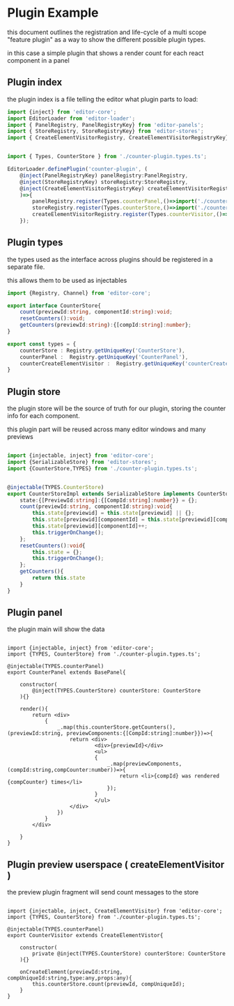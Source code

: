 # Plugin Example
this document outlines the registration and life-cycle of a multi scope "feature plugin" as a way to show the different possible plugin types.

in this case a simple plugin that shows a render count for each react component in a panel


## Plugin index

the plugin index is a file telling the editor what plugin parts to load:

```ts
import {inject} from 'editor-core';
import EditorLoader from 'editor-loader';
import { PanelRegistry, PanelRegistryKey} from 'editor-panels';
import { StoreRegistry, StoreRegistryKey} from 'editor-stores';
import { CreateElementVisitorRegistry, CreateElementVisitorRegistryKey} from 'editor-preview';


import { Types, CounterStore } from './counter-plugin.types.ts';

EditorLoader.definePlugin('counter-plugin', (
    @inject(PanelRegistryKey) panelRegistry:PanelRegistry,
    @inject(StoreRegistryKey) storeRegistry:StoreRegistry,
    @inject(CreateElementVisitorRegistryKey) createElementVisitorRegistry:CreateElementVisitorRegistry
    )=>{
        panelRegistry.register(Types.counterPanel,()=>import('./counter-panel.tsx'));
        storeRegistry.register(Types.counterStore,()=>import('./counter-store.ts'));
        createElementVisitorRegistry.register(Types.counterVisitor,()=>import('./counter-visitor.ts'));
    });
```

## Plugin types
the types used as the interface across plugins should be registered in a separate file.

this allows them to be used as injectables

```ts
import {Registry, Channel} from 'editor-core';

export interface CounterStore{
    count(previewId:string, componentId:string):void;
    resetCounters():void;
    getCounters(previewId:string):{[compId:string]:number};
}

export const types = {
    counterStore : Registry.getUniqueKey('CounterStore'),
    counterPanel :  Registry.getUniqueKey('CounterPanel'),
    counterCreateElementVisitor :  Registry.getUniqueKey('counterCreateElementVisitor'),
}


```

## Plugin store

the plugin store will be the source of truth for our plugin, storing the counter info for each component.

this plugin part will be reused across many editor windows and many previews

```ts

import {injectable, inject} from 'editor-core';
import {SerializableStore} from 'editor-stores';
import {CounterStore,TYPES} from './counter-plugin.types.ts';


@injectable(TYPES.CounterStore)
export CounterStoreImpl extends SerializableStore implements CounterStore{
    state:{[PreviewId:string]:{[CompId:string]:number}} = {};
    count(previewId:string, componentId:string):void{
        this.state[previewid] = this.state[previewid] || {};
        this.state[previewid][componentId] = this.state[previewid][componentId] || 0;
        this.state[previewid][componentId]++;
        this.triggerOnChange();
    };
    resetCounters():void{
        this.state = {};
        this.triggerOnChange();
    };
    getCounters(){
        return this.state
    }
}


```



## Plugin panel

the plugin main will show the data


```tsx

import {injectable, inject} from 'editor-core';
import {TYPES, CounterStore} from './counter-plugin.types.ts';

@injectable(TYPES.counterPanel)
export CounterPanel extends BasePanel{

    constructor(
        @inject(TYPES.CounterStore) counterStore: CounterStore
    ){}

    render(){
        return <div>
            {
                _.map(this.counterStore.getCounters(),(previewId:string, previewComponents:{[CompId:string]:number}})=>{
                    return <div>
                            <div>{previewId}</div>
                            <ul>
                            {
                                _.map(previewComponents, (compId:string,compCounter:number))=>{
                                    return <li>{compId} was rendered {compCounter} times</li>
                                });
                            }
                            </ul>
                    </div>
                })
            }
        </div>

    }
}

```



## Plugin preview userspace ( createElementVisitor )

the preview plugin fragment will send count messages to the store


```tsx

import {injectable, inject, CreateElementVisitor} from 'editor-core';
import {TYPES, CounterStore} from './counter-plugin.types.ts';

@injectable(TYPES.counterPanel)
export CounterVisitor extends CreateElementVistor{

    constructor(
        private @inject(TYPES.CounterStore) counterStore: CounterStore
    ){}

    onCreateElement(previewId:string, compUniqueId:string,type:any,props:any){
        this.counterStore.count(previewId, compUniqueId);
    }
}

```
